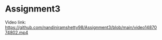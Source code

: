 # Assignment3
Video link: https://github.com/nandiniramshetty98/Assignment3/blob/main/video1487074802.mp4
